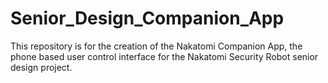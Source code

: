 # Senior_Design_Companion_App

This repository is for the creation of the Nakatomi Companion App, the phone based user control interface for the Nakatomi Security Robot senior design project. 
